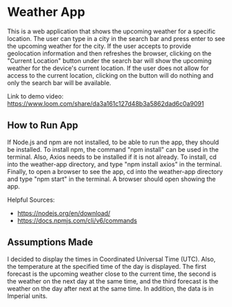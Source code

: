 # Weather App
This is a web application that shows the upcoming weather for a specific location. The user can type in a city in the search bar and press
enter to see the upcoming weather for the city. If the user accepts to provide geolocation information and then refreshes the browser, clicking on the "Current Location" button under the search bar will show the upcoming weather for the device's current location. If the user
does not allow for access to the current location, clicking on the button will do nothing and only the search bar will be available.

Link to demo video: https://www.loom.com/share/da3a161c127d48b3a5862dad6c0a9091

## How to Run App
If Node.js and npm are not installed, to be able to run the app, they should be installed. To install npm, the command "npm install"
can be used in the terminal. Also, Axios needs to be installed if it is not already. To install, cd into the weather-app directory, and type "npm install axios" in the terminal. Finally, to open a browser to see the app, cd into the weather-app directory and type "npm start" in the terminal. A browser should open showing the app.

Helpful Sources:
* https://nodejs.org/en/download/
* https://docs.npmjs.com/cli/v6/commands

## Assumptions Made
I decided to display the times in Coordinated Universal Time (UTC). Also, the temperature at the specified time of the day is displayed. The first forecast is the upcoming weather close to the current time, the second is the weather on the next day at the same time, and the third forecast is the weather on the day after next at the same time. In addition, the data is in Imperial units.
